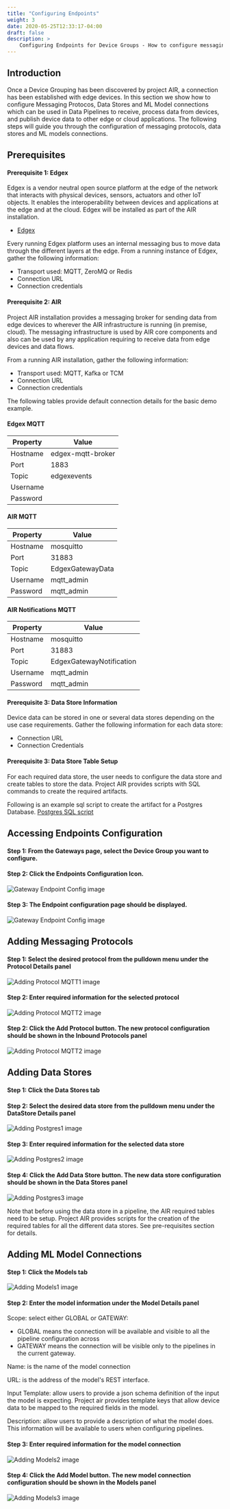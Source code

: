 ```yaml
---
title: "Configuring Endpoints"
weight: 3
date: 2020-05-25T12:33:17-04:00
draft: false
description: >
    Configuring Endpoints for Device Groups - How to configure messaging protocols, data store targets for data and connections to ML models.
---
```


## Introduction
Once a Device Grouping has been discovered by project AIR, a connection has been established with edge devices.
In this section we show how to configure Messaging Protocos, Data Stores and ML Model connections which can be used in Data Pipelines to receive, process data from devices, and publish device data to other edge or cloud applications.
The following steps will guide you through the configuration of messaging protocols, data stores and ML models connections.


## Prerequisites

#### Prerequisite 1: Edgex

Edgex is a vendor neutral open source platform at the edge of the network that interacts with physical devices, sensors, actuators and other IoT objects. It enables the interoperability between devices and applications at the edge and at the cloud.
Edgex will be installed as part of the AIR installation.

* [Edgex](edgexfoundry.org)

Every running Edgex platform uses an internal messaging bus to move data through the different layers at the edge. From a running instance of Edgex, gather the following information:

 * Transport used: MQTT, ZeroMQ or Redis
 * Connection URL
 * Connection credentials

 #### Prerequisite 2: AIR

Project AIR installation provides a messaging broker for sending data from edge devices to wherever the AIR infrastructure is running (in premise, cloud).  The messaging infrastructure is used by AIR core components and also can be used by any application requiring to receive data from edge devices and data flows.

From a running AIR installation, gather the following information:

 * Transport used: MQTT, Kafka or TCM
 * Connection URL
 * Connection credentials

 The following tables provide default connection details for the basic demo example.

#### Edgex MQTT
| Property      | Value |
| ----------- | ----------- |
| Hostname      | edgex-mqtt-broker |
| Port   | 1883 |
| Topic   | edgexevents |
| Username   |  |
| Password   |  |

#### AIR MQTT
| Property      | Value |
| ----------- | ----------- |
| Hostname      | mosquitto |
| Port   | 31883 |
| Topic   | EdgexGatewayData |
| Username   | mqtt_admin |
| Password   | mqtt_admin |

#### AIR Notifications MQTT
| Property      | Value |
| ----------- | ----------- |
| Hostname      | mosquitto |
| Port   | 31883 |
| Topic   | EdgexGatewayNotification |
| Username   | mqtt_admin |
| Password   | mqtt_admin |

#### Prerequisite 3: Data Store Information

Device data can be stored in one or several data stores depending on the use case requirements. Gather the following information for each data store:

* Connection URL
* Connection Credentials

#### Prerequisite 3: Data Store Table Setup

For each required data store, the user needs to configure the data store and create tables to store the data. 
Project AIR provides scripts with SQL commands to create the required artifacts. 

Following is an example sql script to create the artifact for a Postgres Database.
[Postgres SQL script](./setup.sql)

 ## Accessing Endpoints Configuration

#### Step 1: From the Gateways page, select the Device Group you want to configure.

#### Step 2: Click the Endpoints Configuration Icon.

![Gateway Endpoint Config image](./air_config_endpoint_gateway.png)

#### Step 3: The Endpoint configuration page should be displayed.

![Gateway Endpoint Config image](./air_config_endpoint.png)

## Adding Messaging Protocols

#### Step 1: Select the desired protocol from the pulldown menu under the Protocol Details panel

![Adding Protocol MQTT1 image](./air_config_mqtt_1.png)

#### Step 2: Enter required information for the selected protocol

![Adding Protocol MQTT2 image](./air_config_mqtt_2.png)

#### Step 2: Click the Add Protocol button. The new protocol configuration should be shown in the Inbound Protocols panel

![Adding Protocol MQTT2 image](./air_config_mqtt_3.png)

## Adding Data Stores

#### Step 1: Click the Data Stores tab

#### Step 2: Select the desired data store from the pulldown menu under the DataStore Details panel

![Adding Postgres1 image](./air_config_postgres_1.png)

#### Step 3: Enter required information for the selected data store

![Adding Postgres2 image](./air_config_postgres_2.png)

#### Step 4: Click the Add Data Store button. The new data store configuration should be shown in the Data Stores panel

![Adding Postgres3 image](./air_config_postgres_3.png)

Note that before using the data store in a pipeline, the AIR required tables need to be setup.  Project AIR provides scripts for the creation of the required tables for all the different data stores.  See pre-requisites section for details.


## Adding ML Model Connections

#### Step 1: Click the Models tab

![Adding Models1 image](./air_config_models_1.png)

#### Step 2: Enter the model information under the Model Details panel

Scope: select either GLOBAL or GATEWAY:
 * GLOBAL means the connection will be available and visible to all the pipeline configuration across
 * GATEWAY means the connection will be visible only to the pipelines in the current gateway.

Name: is the name of the model connection

URL: is the address of the model's REST interface.

Input Template: allow users to provide a json schema definition of the input the model is expecting.  Project air provides template keys that allow device data to be mapped to the required fields in the model.

Description: allow users to provide a description of what the model does.  This information will be available to users when configuring pipelines.


#### Step 3: Enter required information for the model connection

![Adding Models2 image](./air_config_models_2.png)

#### Step 4: Click the Add Model button. The new model connection configuration should be shown in the Models panel

![Adding Models3 image](./air_config_models_3.png)